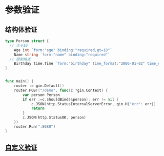 # 参数验证

## 结构体验证

```go
type Person struct {
  // 大于10
	Age int `form:"age" binding:"required,gt=10"`
	Name string `form:"name" binding:"required"`
  // 限制格式
	Birthday time.Time `form:"birthday" time_format:"2006-01-02" time_utc:"1"`
}


func main() {
	router := gin.Default()
	router.POST("/demo", func(c *gin.Context) {
		var person Person
		if err :=c.ShouldBind(&person); err != nil {
			c.JSON(http.StatusInternalServerError, gin.H{"err": err})
			return
		}
		c.JSON(http.StatusOK, person)
	})
	router.Run(":8080")
}
```

## [自定义验证](https://gin-gonic.com/zh-cn/docs/examples/custom-validators/)
